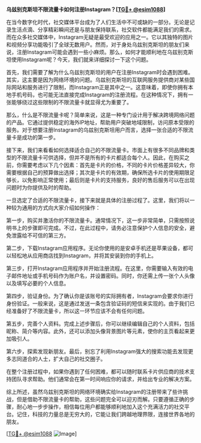**乌兹别克斯坦不限流量卡如何注册Instagram？[[TG💪+ @esim1088](https://t.me/s/esim1088)]**

在当今数字化时代，社交媒体平台成为了人们生活中不可或缺的一部分。无论是记录生活点滴、分享精彩瞬间还是与朋友保持联系，社交软件都能满足我们的需求。而在众多社交媒体中，Instagram无疑是最受欢迎的应用之一。它以其独特的图片和视频分享功能吸引了全球无数用户。然而，对于身处乌兹别克斯坦的朋友们来说，注册Instagram可能会遇到一些小麻烦。那么，如何才能顺利地在乌兹别克斯坦使用Instagram呢？今天，我们就来详细探讨一下这个问题。

首先，我们需要了解为什么乌兹别克斯坦的用户在注册Instagram时会遇到困难。其实，这主要是因为网络环境的问题。乌兹别克斯坦的互联网服务提供商对某些国际网站和服务进行了限制，而Instagram正是其中之一。这意味着，即使你拥有本地手机号码，也可能无法直接完成Instagram的注册流程。在这种情况下，拥有一张能够绕过这些限制的不限流量卡就显得尤为重要了。

那么，什么是不限流量卡呢？简单来说，这是一种专门设计用于解决跨境网络问题的产品。它通过提供稳定的海外IP地址，帮助用户突破地域限制，访问原本受限的服务。对于想要注册Instagram的乌兹别克斯坦用户而言，选择一张合适的不限流量卡是成功的第一步。

接下来，我们来看看如何选择适合自己的不限流量卡。市面上有很多不同品牌和类型的不限流量卡可供选择，但并不是所有的卡片都适合每个人。因此，在购买之前，你需要考虑以下几个因素：首先是卡片的价格，不同的卡片价格差异较大，你需要根据自己的预算做出选择；其次是卡片的有效期，确保所选卡片的使用期限足够长，以免影响正常使用；最后则是卡片的支持服务，良好的售后服务可以在出现问题时为你提供及时的帮助。

一旦选定了合适的不限流量卡，接下来就是具体的注册过程了。这里，我们将以一种较为通用的方式向大家介绍如何操作：

第一步，购买并激活你的不限流量卡。通常情况下，这一步非常简单，只需按照说明书上的步骤即可完成。不过，在此过程中，请务必注意保护个人信息的安全，避免泄露给不可信的第三方。

第二步，下载Instagram应用程序。无论你使用的是安卓手机还是苹果设备，都可以轻松地从应用商店找到Instagram，并将其安装到你的手机上。

第三步，打开Instagram应用程序并开始注册流程。在这里，你需要输入有效的电子邮件地址或手机号码作为账户名，并设置密码。同时，你还需上传一张个人头像以及填写必要的个人信息。

第四步，验证身份。为了确认你是该账号的实际拥有者，Instagram会要求你进行身份验证。一般来说，这是通过发送一条包含验证码的短信来实现的。由于我们已经准备好了不限流量卡，所以这一环节应该不会有任何问题。

第五步，完善个人资料。完成上述步骤后，你可以继续编辑自己的个人资料，包括昵称、简介等内容。此外，还可以添加头像背景图片等元素，使你的主页看起来更加吸引人。

第六步，探索发现新朋友。最后，别忘了利用Instagram强大的搜索功能去发现更多志同道合的人士，扩大自己的社交圈子。

在整个注册过程中，如果你遇到了任何困难，都可以随时联系卡片供应商的技术支持团队寻求帮助。他们通常会在第一时间响应你的请求，并给出专业的解决方案。

综上所述，虽然乌兹别克斯坦的网络环境确实给Instagram的注册带来了些许挑战，但是借助不限流量卡的帮助，这些问题完全可以迎刃而解。只要遵循正确的步骤，耐心地一步步操作，相信每位用户都能够顺利地加入这个充满活力的社交平台。记住，科技的力量总是无穷大的，它能让我们跨越地理界限，连接世界各地的朋友。

[[TG💪+ @esim1088](https://t.me/s/esim1088) ![Image](https://i.postimg.cc/4NQfJmqS/Snipaste-2025-05-13-00-14-12.png)]
